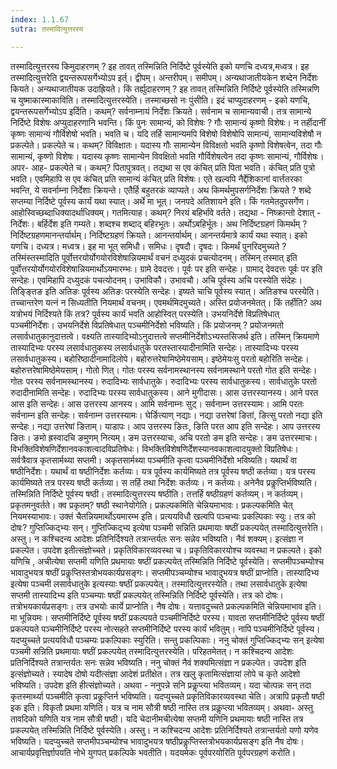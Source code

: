 ```yaml
---
index: 1.1.67
sutra: तस्मादित्युत्तरस्य

---
```

 तस्मादित्युत्तरस्य किमुदाहरणम् ? इह तावत् तस्मिन्निति निर्दिष्टे पूर्वस्येति इको यणचि दध्यत्र,मध्वत्र। इह तस्मादित्युत्तरेति द्वयन्तरूपसर्गेभ्योऽप इर्त्। द्वीपम्। अन्तरीपम्। समीपम्। अन्यथाजातीयकेन शब्देन निर्देशः कियते। अन्यथाजातीयक उदाह्रियते। किं तर्ह्युदाहरणम् ? इह तावत् तस्मिन्निति निर्दिष्टे पूर्वस्येति तस्मिन्नणि च युष्माकास्माकाविति। तस्मादित्युत्तरस्येति। तस्माच्छसो नः पुंसीति। इदं चाप्युदाहरणम् -  इको यणचि, द्वयन्तरूपसर्गेभ्योऽप इर्दिति। कथम्? सर्वनाम्नायं निर्देशः क्रियते। सर्वनाम च सामान्यवाची। तत्र सामान्ये निर्दिष्टे विशेषः अप्युदाहरणानि भवन्ति। किं पुनः सामान्यं, को विशेषः ? गौः सामान्यं कृष्णो विशेषः। न तर्हीदानीं कृष्णः सामान्यं गौर्विशेषो भवति। भवति च। यदि तर्हि सामान्यमपि विशेषो विशेषोपि सामान्यं, सामान्यविशेषौ न प्रकल्पेते। प्रकल्पेते च। कथम्? विविक्षातः। यदास्य गौः सामान्येन विविक्षतो भवति कृष्णो विशेषत्वेन, तदा गौः सामान्यं, कृष्णो विशेषः। यदास्य कृष्णः सामान्येन विवक्षितो भवति गौर्विशेषत्वेन तदा कृष्णः सामान्यं, गौर्विशेषः। अपर- आह- प्रकल्पेते च। कथम्? पितापुत्रवत्। तद्यथा स एव कंचित् प्रति पिता भवति। कंचित् प्रति पुत्रो भवति। एवमिहापि स एव कंचित् प्रति सामान्यं कंचित् प्रति विशेषः। एते खल्वपि नैर्द्देशिकानां वार्त्ततरका भवन्ति, ये सवर्नाम्ना निर्देशाः क्रियन्ते। एतैर्हि बहुतरकं व्याप्यते। अथ किमर्थमुपसर्गनिर्देशः क्रियते ? शब्दे सप्तम्या निर्दिष्टे पूर्वस्य कार्यं यथा स्यात्। अर्थे मा भूत्। जनपदे अतिशायने इति। किं गतमेतदुपसर्गेण। आहोस्विच्छब्दाधिक्यादर्थाधिक्यम्। गतमित्याह। कथम्? निरयं बहिर्भावे वर्तते। तद्यथा -  निष्क्रान्तो देशात् -  निर्देशः। बर्हिर्देश इति गम्यते। शब्दश्च शब्दाद् बहिरभूतः। अर्थोऽबहिर्भूतः। अथ निर्दिष्टग्रहणं किमर्थम् ? निर्दिष्टग्रहणमानन्तर्यार्थम्। निर्दिष्टग्रहणं क्रियते। आनन्तर्यार्थम्। आनन्तर्यमात्रे कार्यं यथा स्यात्। इको यणचि। दध्यत्र। मध्वत्र। इह मा भूत् समिधौ। समिधः। दृषदौ। दृषदः। किमर्थं पुनरिदमुच्यते ? तस्मिंस्तस्मादिति पूर्वोत्तरयोर्योगयोरविशेषान्नियमार्थं वचनं दध्युदकं प्रचत्योदनम्। तस्मिन् तस्मात् इति पूर्वोत्तरयोर्योगयोरविशेषान्नियमार्थोऽयमारम्भः। ग्रामे देवदत्तः। पूर्वः पर इति सन्देहः। ग्रामाद् देवदत्तः पूर्वः पर इति सन्देहः। एवमिहापि दध्युदकं पचत्योदनम्। उभाविकौ। उभावचौ। अचि पूर्वस्य अचि परस्येति संदेहः। तिङि्ङ्तङ इति अतिङः पूर्वस्य अतिङः परस्येति सन्देहः। इष्यते चाचि पूर्वस्य स्यात्। अतिङश्च परस्येति। तच्चान्तरेण यत्नं न सिध्यतीति नियमार्थं वचनम्। एवमर्थमिदमुच्यते। अस्ति प्रयोजनमेतत्। किं तर्हीति? अथ यत्रोभयं निर्दिश्यते किं तत्र? पूर्वस्य कार्यं भवति आहोस्वित् परस्येति। उभयनिर्देशे विप्रतिषेधात् पञ्चमीनिर्देशः। उभयनिर्देशे विप्रतिषेधात् पञ्चमीनिर्देशो भविष्यति। किं प्रयोजनम् ? प्रयोजनमतो लसार्वधातुकानुदात्तत्वे। वक्ष्यति तास्यादिभ्योऽनुदात्तत्वे सप्तमीनिर्देशोऽभ्यस्तसिजर्थ इति। तस्मिन् क्रियमाणे तास्यादिभ्यः परस्य लसार्वधातुकस्य लसार्वधातुके परतस्तास्यादीनामिति सन्देहः। तास्यादिभ्यः परस्य लसार्वधातुकस्य। बहोरिष्ठादीनामादिलोपे। बहोरुत्तरेषामिष्ठेमेयसाम्। इष्ठेमेयःसु परतो बहोरिति सन्देहः। बहोरुत्तरेषामिष्ठेमेयसाम्। गोतो णित्। गोतः परस्य सर्वनामस्थानस्य सर्वनामस्थाने परतो गोत इति सन्देहः। गोतः परस्य सर्वनामस्थानस्य। रुदादिभ्यः सार्वधातुके। रुदादिभ्यः परस्य सार्वधातुकस्य। सार्वधातुके परतो रुदादीनामिति सन्देहः। रुदादिभ्यः परस्य सार्वधातुकस्य। आने मुगीदासः। आस उत्तरस्यानस्य। आने परत आस इति सन्देहः। आस उत्तरस्य आनस्य। आमि सर्वनाम्नः सुट्। सर्वनाम्न उत्तरस्यामः। आमि परतः सर्वनाम्न इति सन्देहः। सर्वनाम्न उत्तरस्यामः। घेर्ङित्याण् नद्याः। नद्या उत्तरेषां ङितां, ङित्सु परतो नद्या इति सन्देहः। नद्या उत्तरेषां ङिताम्। याडापः। आप उत्तरस्य ङितः, ङिति परत आप इति सन्देहः। आप उत्तरस्य ङितः। ङमो ह्रस्वादचि ङमुणम् नित्यम्। ङम उत्तरस्याचः, अचि परतो ङम इति सन्देहः। ङम उत्तरस्माचः। विभक्तिविशेषणिर्देशानवकाशत्वादविप्रतिषेधः। विभक्तिविशेषणिर्देशस्यानवकाशत्वादयुक्तो विप्रतिषेधः। सर्वत्रैवात्र कृतसार्मथ्या सप्तमी। अकृतसार्मथ्या पञ्चमीति कृत्वा पञ्चमीनिर्देशो भविष्यति। यथार्थं वा षष्ठीनिर्देशः। यथार्थं वा षष्ठीनिर्देशः कर्तव्यः। यत्र पूर्वस्य कार्यमिष्यते तत्र पूर्वस्य षष्ठी कर्तव्या। यत्र परस्य कार्यमिष्यते तत्र परस्य षष्ठी कर्तव्या। स तर्हि तथा निर्देशः कर्तव्यः। न कर्तव्यः। अनेनैव प्रकॢप्तिर्भविष्यति। तस्मिन्निति निर्दिष्टे पूर्वस्य षष्ठी। तस्मादित्युत्तरस्य षष्ठीति। तत्तर्हि षष्ठीग्रहणं कर्तव्यम्। न कर्तव्यम्। प्रकृतमनुवर्तते। क्व प्रकृतम्? षष्ठी स्थानेयोगेति। प्रकल्पकमिति चेन्नियमाभावः। प्रकल्पकमिति चेत् नियमस्याभावः। उक्तं चैतन्नियमार्थोऽयमारम्भ इति। प्रत्ययविधौ खल्वपि पञ्चभ्यः प्रकल्पिकाः स्युः। तत्र को दोषः? गुप्तिज्किद्भ्यः सन्। गुप्तिज्किद्भ्य इत्येषा पञ्चमी सन्निति प्रथमायाः षष्ठीं प्रकल्पयेत् तस्मादित्युत्तरेति। अस्तु। न कश्चिदन्य आदेशः प्रतिनिर्दिश्यते तत्रान्तर्यतः सनः सन्नेव भविष्यति। नैवं शक्यम्। इत्संज्ञा न प्रकल्पेत। उपदेश इतीत्संज्ञोच्चते। प्रकृतिविकारव्यवस्था च। प्रकृतिविकारयोश्च व्यवस्था न प्रकल्पते। इको यणिचि , अचीत्येषा सप्तमी यणिति प्रथमायाः षष्ठीं प्रकल्पयेत् तस्मिन्निति निर्दिष्टे पूर्वस्येति। सप्तमीपञ्चम्योश्च भावादुभयत्र षष्ठीं प्रकॢप्तिस्तत्रोभयकार्यप्रसङ्गः। सप्तमीपञ्चम्योश्च भावादुभयत्र षष्ठीं प्राप्नोति। तास्यादिभ्य इत्येषा पञ्चमी लसार्वधातुके इत्यस्याः षष्ठीं प्रकल्पयेत्। तस्मादित्युत्तरस्येति। तथा लसार्वधातुके इत्येषा सप्तमी तास्यादिभ्य इति पञ्चम्याः षष्ठीं प्रकल्पयेत् तस्मिन्निति निर्दिष्टे पूर्वस्येति। तत्र को दोषः। तत्रोभयकार्यप्रसङ्गः। तत्र उभयोः कार्ये प्राप्नोति। नैष दोषः। यत्तावदुच्चते प्रकल्पकमिति चेन्नियमाभाव इति। मा भून्नियमः। सप्तमीनिर्दिष्टे पूर्वस्य षष्ठीं प्रकल्पयते पञ्चमीनिर्दिष्टे परस्य। यावता सप्तमीनिर्दिष्टे पूर्वस्य षष्ठीं प्रकल्पयते पञ्चमीनिर्दिष्टे परस्य नोत्सहते सप्तमीनिर्दिष्टे परस्य कार्यं भवितुम्। नापि पञ्चमीनिर्दिष्टे पूर्वस्य। यदप्युच्चते प्रत्ययविधौ पञ्चम्यः प्रकल्पिकाः स्युरिति। सन्तु प्रकल्पिकाः। ननु चोक्तं गुप्तिज्किद्भ्यः सन् इत्येषा पञ्चमी सन्निति प्रथमायाः षष्ठीं प्रकल्पयेत् तस्मादित्युत्तरस्येति। परिहतमेतत्। न कश्चिदन्य आदेशः प्रतिनिर्दिश्यते तत्रान्तर्यतः सनः सन्नेव भविष्यति। ननु चोक्तं नैवं शक्यमित्संज्ञा न प्रकल्पेत। उपदेश इति इत्संज्ञोच्यते। स्यादेष दोषो यदीत्संज्ञा आदेशं प्रतीक्षेत। तत्र खलु कृतामित्संज्ञायां लोपे च कृते आदेशो भविष्यति। उपदेश इति हीत्संज्ञोच्यते। अथवा  - ननुपन्ने सनि प्रकॢप्त्या भवितव्यम्। यदा चोत्पन्नः सन् तदा कृतस्मार्थ्या पञ्चमीति कृत्वा प्रकॢप्तिर्न भविष्यति। यदप्युच्चते प्रकृतिविकारव्यवस्था चेति। अत्रापि प्रकृतौ षष्ठी इक इति। विकृतौ प्रथमा यणिति। यत्र च नाम सौत्री षष्ठी नास्ति तत्र प्रकॢप्त्या भवितव्यम्। अथवा- अस्तु तावदिको यणिति यत्र नाम सौत्री षष्ठी। यदि चेदानीमचीत्येषा सप्तमी यणिनि प्रथमायाः षष्ठी नास्ति तत्र प्रकल्पयेत् तस्मिन्निति निर्दिष्टे पूर्वस्येति। अस्तु। न कश्चिदन्य आदेशः प्रतिनिर्दिश्यते तत्रान्तर्यतो यणो यणेव भविष्यति। यदप्युच्चते सप्तमीपञ्चम्योश्च भावादुभयत्र षष्ठीप्रकॢप्तिस्तत्रोभयकार्यप्रसङ्ग इति नैष दोषः। आचार्यप्रवृत्तिर्ज्ञापयति नोभे युगपत् प्रकल्पिके भवतीति। यदयमेकः पूर्वपरयोरिति पूर्वपरग्रहणं करोति। 